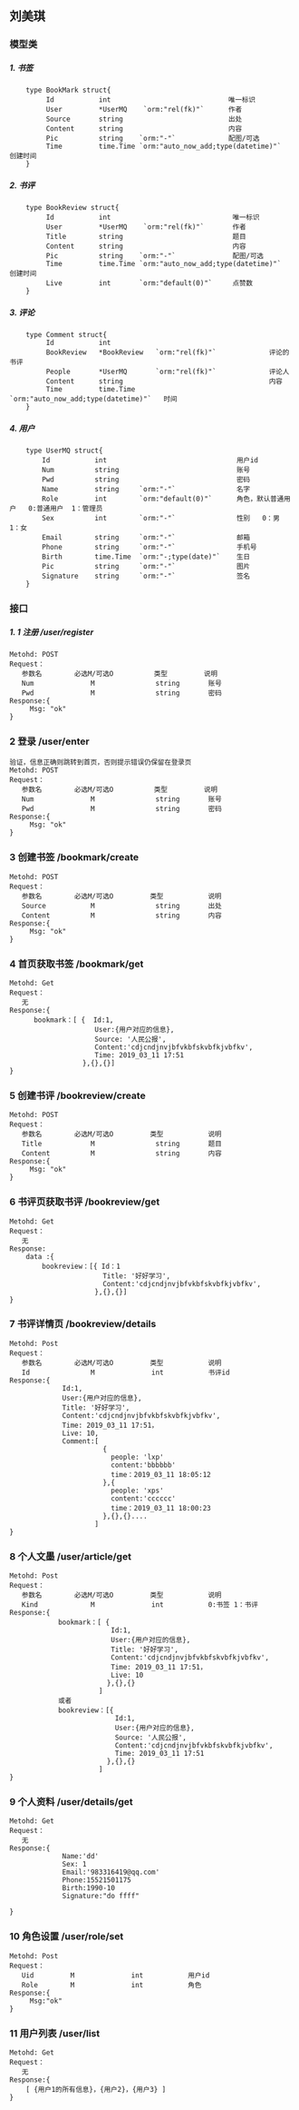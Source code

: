 ## 刘美琪

### 模型类
##### 1. 书签
		type BookMark struct{
		     Id           int                             唯一标识
			 User         *UserMQ    `orm:"rel(fk)"`      作者
		     Source       string                          出处 
		     Content      string                          内容
		     Pic          string    `orm:"-"`             配图/可选
			 Time         time.Time `orm:"auto_now_add;type(datetime)"`     创建时间 
		}


##### 2. 书评
		type BookReview struct{
		     Id           int                              唯一标识
			 User         *UserMQ    `orm:"rel(fk)"`       作者
		     Title        string                           题目
		     Content      string                           内容
		     Pic          string    `orm:"-"`              配图/可选
			 Time         time.Time `orm:"auto_now_add;type(datetime)"`     创建时间
			 Live         int       `orm:"default(0)"`     点赞数
        }



##### 3. 评论
		type Comment struct{
			 Id           int 
			 BookReview   *BookReview   `orm:"rel(fk)"`             评论的书评
			 People       *UserMQ       `orm:"rel(fk)"`             评论人
		     Content      string                                    内容
			 Time         time.Time     `orm:"auto_now_add;type(datetime)"`   时间
        }


##### 4. 用户
		type UserMQ struct{
			Id           int                                用户id
			Num          string                             账号
			Pwd          string                             密码
			Name         string     `orm:"-"`               名字
			Role         int        `orm:"default(0)"`      角色，默认普通用户   0:普通用户  1：管理员
			Sex          int        `orm:"-"`               性别   0：男   1：女
			Email        string     `orm:"-"`               邮箱
			Phone        string     `orm:"-"`               手机号
		    Birth        time.Time  `orm:"-;type(date)"`    生日
		    Pic          string     `orm:"-"`               图片
		    Signature    string     `orm:"-"`               签名
		}


### 接口
##### 1. 1 注册 /user/register
    Metohd: POST
    Request：  
	   参数名        必选M/可选O          类型         说明
       Num              M               string       账号 
	   Pwd              M               string       密码 
    Response:{
         Msg: "ok"
	}

### 2 登录 /user/enter
    验证，信息正确则跳转到首页，否则提示错误仍保留在登录页
    Metohd: POST
    Request：   
	   参数名        必选M/可选O          类型         说明
	   Num              M               string       账号
	   Pwd              M               string       密码
    Response:{
         Msg: "ok"
	}

### 3 创建书签 /bookmark/create
    Metohd: POST
    Request：  
	   参数名        必选M/可选O         类型           说明
	   Source           M               string       出处
	   Content          M               string       内容
    Response:{
         Msg: "ok"
	}

### 4 首页获取书签 /bookmark/get
    Metohd: Get
    Request：  
	   无
    Response:{
          bookmark：[ {  Id:1,
					     User:{用户对应的信息},
					     Source: '人民公报',   
					     Content:'cdjcndjnvjbfvkbfskvbfkjvbfkv',
					     Time: 2019_03_11 17:51
                      },{},{}]
    }


### 5 创建书评 /bookreview/create
    Metohd: POST
    Request：  
	   参数名        必选M/可选O         类型           说明
	   Title            M               string       题目
	   Content          M               string       内容
    Response:{
         Msg: "ok"
	}

### 6 书评页获取书评 /bookreview/get
    Metohd: Get
    Request：  
	   无
    Response:
	    data :{ 
            bookreview：[{ Id：1
						   Title: '好好学习',   
						   Content:'cdjcndjnvjbfvkbfskvbfkjvbfkv',
						 },{},{}]
    }

### 7 书评详情页 /bookreview/details
    Metohd: Post
    Request：  
       参数名        必选M/可选O         类型           说明
	   Id               M              int           书评id
    Response:{  
                 Id:1,
			     User:{用户对应的信息},
			     Title: '好好学习',   
			     Content:'cdjcndjnvjbfvkbfskvbfkjvbfkv',
	   	         Time: 2019_03_11 17:51，
                 Live: 10,
                 Comment:[ 
                           {
                             people: 'lxp'
		                     content:'bbbbbb'
		                     time：2019_03_11 18:05:12
                           },{
                             people: 'xps'
		                     content:'cccccc'
		                     time：2019_03_11 18:00:23
                           },{},{}.... 
                         ]
    }

### 8 个人文墨 /user/article/get
    Metohd: Post
    Request：  
       参数名        必选M/可选O         类型           说明
	   Kind             M              int           0:书签 1：书评
    Response:{  
                bookmark：[ {
                             Id:1,
						     User:{用户对应的信息},
						     Title: '好好学习',   
						     Content:'cdjcndjnvjbfvkbfskvbfkjvbfkv',
				   	         Time: 2019_03_11 17:51，
			                 Live: 10
                            },{},{}
			              ] 
                或者
                bookreview：[{ 
                              Id:1,
					          User:{用户对应的信息},
					          Source: '人民公报',   
					          Content:'cdjcndjnvjbfvkbfskvbfkjvbfkv',
					          Time: 2019_03_11 17:51
                            },{},{}
                          ]
    }

### 9 个人资料 /user/details/get
    Metohd: Get
    Request：  
       无
    Response:{ 
                 Name:'dd'       
				 Sex: 1          
				 Email:'983316419@qq.com'       
			     Phone:15521501175        
				 Birth:1990-10       
				 Signature:"do ffff"
                           
    }

### 10 角色设置 /user/role/set
    Metohd: Post
    Request：  
       Uid         M              int           用户id
       Role        M              int           角色
    Response:{ 
		 Msg:"ok"
    }

### 11 用户列表 /user/list
    Metohd: Get
    Request：  
       无
    Response:{
        [ {用户1的所有信息}，{用户2}，{用户3} ]
    }